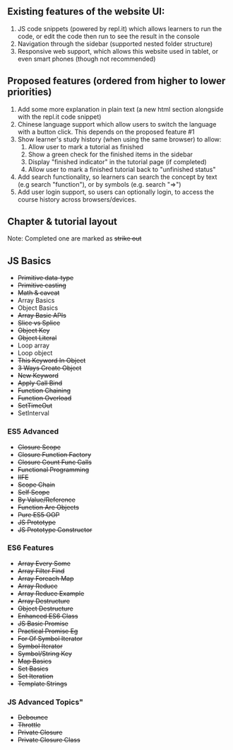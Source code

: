## Existing features of the website UI:
1. JS code snippets (powered by repl.it) which allows learners to run the code, or edit the code then run to see the result in the console
2. Navigation through the sidebar (supported nested folder structure)
3. Responsive web support, which allows this website used in tablet, or even smart phones (though not recommended)

## Proposed features (ordered from higher to lower priorities)
1. Add some more explanation in plain text (a new html section alongside with the repl.it code snippet)
2. Chinese language support which allow users to switch the language with a button click. This depends on the proposed feature #1
3. Show learner's study history (when using the same browser) to allow:
   1. Allow user to mark a tutorial as finished
   2. Show a green check for the finished items in the sidebar
   3. Display "finished indicator" in the tutorial page (if completed)
   4. Allow user to mark a finished tutorial back to "unfinished status"
4. Add search functionality, so learners can search the concept by text (e.g search "function"), or by symbols (e.g. search "=>")
5. Add user login support, so users can optionally login, to access the course history across browsers/devices.

## Chapter & tutorial layout
Note: Completed one are marked as ~~strike out~~
## JS Basics
* ~~Primitive data-type~~
* ~~Primitive casting~~
* ~~Math & caveat~~
* Array Basics
* Object Basics
* ~~Array Basic APIs~~
* ~~Slice vs Splice~~
* ~~Object Key~~
* ~~Object Literal~~
* Loop array
* Loop object
* ~~This Keyword In Object~~
* ~~3 Ways Create Object~~
* ~~New Keyword~~
* ~~Apply Call Bind~~
* ~~Function Chaining~~
* ~~Function Overload~~
* ~~SetTimeOut~~
* SetInterval
  
### ES5 Advanced
* ~~Closure Scope~~
* ~~Closure Function Factory~~
* ~~Closure Count Func Calls~~
* ~~Functional Programming~~
* ~~IIFE~~
* ~~Scope Chain~~
* ~~Self Scope~~
* ~~By Value/Reference~~
* ~~Function Are Objects~~
* ~~Pure ES5 OOP~~
* ~~JS Prototype~~
* ~~JS Prototype Constructor~~

### ES6 Features
* ~~Array Every Some~~
* ~~Array Filter Find~~
* ~~Array Foreach Map~~
* ~~Array Reduce~~
* ~~Array Reduce Example~~
* ~~Array Destructure~~
* ~~Object Destructure~~
* ~~Enhanced ES6 Class~~
* ~~JS Basic Promise~~
* ~~Practical Promise Eg~~
* ~~For Of Symbol Iterator~~
* ~~Symbol Iterator~~
* ~~Symbol/String Key~~
* ~~Map Basics~~
* ~~Set Basics~~
* ~~Set Iteration~~
* ~~Template Strings~~

### JS Advanced Topics"
* ~~Debounce~~
* ~~Throttle~~
* ~~Private Closure~~
* ~~Private Closure Class~~
